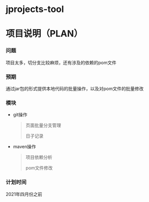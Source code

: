 # jprojects-tool
# 项目说明（PLAN）

### 问题

项目太多，切分支比较麻烦，还有涉及的依赖的pom文件

### 预期

通过jar包的形式提供本地代码的批量操作，以及对pom文件的批量修改

### 模块

- git操作

  > 页面批量分支管理
  >
  > 日子记录

- maven操作

  > 项目依赖分析
  >
  > pom文件修改

### 计划时间

2021年四月份之前
